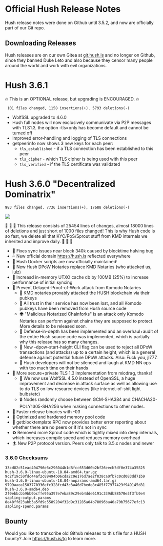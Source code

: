# Official Hush Release Notes

Hush release notes were done on Github until 3.5.2,
and now are officially part of our Git repo.

## Downloading Releases

Hush releases are on our own Gitea at <a href="https://git.hush.is/">git.hush.is</a>
and no longer on Github, since they banned Duke Leto and
also because they censor many people around the world and work with
evil organizations.

# Hush 3.6.1

:fire: This is an OPTIONAL release, but upgrading is ENCOURAGED. :fire:

```
 101 files changed, 1158 insertions(+), 5793 deletions(-)
```

  * WolfSSL upgraded to 4.6.0
  * Hush full nodes will now exclusively communivate via P2P messages with TLS1.3,
    the option -tls=only has become default and cannot be turned off
  * Improved error-handling and logging of TLS connections
  * getpeerinfo now shows 3 new keys for each peer:
    * `tls_established` - if a TLS connection has been established to this peer
    * `tls_cipher`      - which TLS cipher is being used with this peer
    * `tls_verified`    - if the TLS certificate was validated

# Hush 3.6.0 "Decentralized Dominatrix"

```
983 files changed, 7736 insertions(+), 17688 deletions(-)
```

<img src="https://git.hush.is/hush/hush3/raw/branch/master/doc/relnotes/img/hush-3.6.0.png">

:metal: :metal: :metal:
This release consists of 25454 lines of changes, almost 18000 lines of deletions
and just short of 1000 files changed! This is why Hush code is so fast, we delete
all that KYC/PoS/Sprout stuff from KMD internals we inherited and improve daily.
:metal: :metal: :metal:

  * :100: Fixes sync issues near block 340k caused by blocktime halving bug
  * :sweat_drops: New official domain https://hush.is reflected everywhere
  * :tada: Hush Docker scripts are now officially maintained!
  * :eggplant: New Hush DPoW Notaries replace KMD Notaries (who attacked us, lulz)
  * :rocket: Increasd in-memory UTXO cache db by 100MB (25%) to increase performance of initial syncing
  * :dragon: Prevent Delayed-Proof-of-Work attack from Komodo Notaries
    * :shit: KMD notaries provably attacked the HUSH blockchain via their pubkeys
    * :speak_no_evil: All trust in their service has now been lost, and all Komodo pubkeys
      have been removed from Hush source code
    * :alien: "Malicious Notarized Chainforks" is an attack only Komodo Notaries
      can perform against chains they are supposed to protect. More details
      to be released soon.
    * :rainbow: Defense-in-depth has been implemented and an overhaul+audit of the entire
      Hush source code was implemented, which is partially why this release
      has so many changes.
    * :angel: New -dpow-start-height CLI flag can be used to reject all DPoW transactions
      (and attacks) up to a certain height, which is a general defense against
      potential future DPoW attacks. Also: Fuck you, jl777.
    * :kiss: Hush developers will not be silenced and laugh at KMD NN ops with too much
      time on their hands
  * :closed_lock_with_key: More secure+private TLS 1.3 implementation from miodrag, thanks!
    * :loudspeaker: We now use WolfSSL 4.5.0 instead of OpenSSL, a huge improvement and
      decrease in attack surface as well as allowing use to do TLS
      on low resource devices (like internet-of-shit light bulbs/etc)
    * :lock: Nodes randomly choose between GCM-SHA384 and CHACHA20-POLY1305-SHA256 when
      making connections to other nodes.
  * :rabbit2: Faster release binaries with -03
  * :fork_and_knife: Optimized and hardened memory pool code
  * :hammer: getblocktemplate RPC now provides better error reporting about
    whether there are no peers or if it's not in sync
  * :recycle: Removed more Sprout code which is tightly mixed into deep internals,
    which increases compile speed and reduces memory overhead
  * :surfer: New P2P protocol version. Peers only talk to 3.5.x nodes and newer


### 3.6.0 Checksums

```
33cd82c51eac404796e6c296044b1d8fcc653d60b2bf26eecb5df0e374a35825  hush-3.6.0-linux-ubuntu-18.04-amd64.tar.gz
9c2f19c50fdc44af2c89494b06cda2c9e176d7ae2f038ca0fb7c0cd083dd71b9  hush-3.6.0-linux-ubuntu-18.04-noparams-amd64.tar.gz
9799aaea1503770336efc328fcd43c3a46d7bede8c485f77977423f949145d81  hush-3.6.0-amd64.deb
2f0ebbcbb9bb0bcffe95a397e7eba89c29eb4dde6191c339db88570e3f3fb0e4  sapling-output.params
8e48ffd23abb3a5fd9c5589204f32d9c31285a04b78096ba40a79b75677efc13  sapling-spend.params

```


## Bounty

Would you like to transcribe old Github releases to this file for a HUSH
bounty? Join https://hush.is/tg to learn more.
